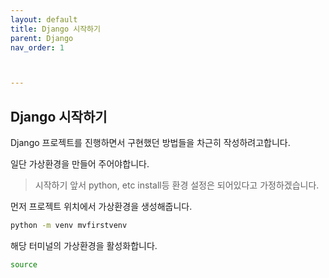 ```yaml
---
layout: default
title: Django 시작하기
parent: Django
nav_order: 1



---
```


## Django 시작하기

Django 프로젝트를 진행하면서 구현했던 방법들을 차근히 작성하려고합니다.



일단 가상환경을 만들어 주어야합니다.

> 시작하기 앞서 python, etc install등 환경 설정은 되어있다고 가정하겠습니다.

먼저 프로젝트 위치에서 가상환경을 생성해줍니다.

```sh
python -m venv mvfirstvenv
```

해당 터미널의 가상환경을 활성화합니다.

```sh
source 
```



